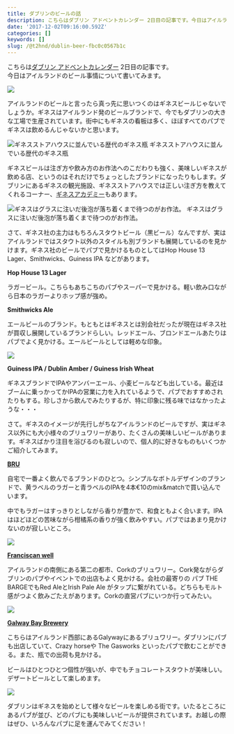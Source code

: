 ```yaml
---
title: ダブリンのビールの話
description: こちらはダブリン アドベントカレンダー 2日目の記事です。今日はアイルランドのビール事情について書いてみます。
date: '2017-12-02T09:16:00.592Z'
categories: []
keywords: []
slug: /@t2hnd/dublin-beer-fbc0c0567b1c
---
```


こちらは[ダブリン アドベントカレンダー](https://adventar.org/calendars/2589) 2日目の記事です。  
今日はアイルランドのビール事情について書いてみます。

![](https://cdn-images-1.medium.com/max/800/1*nhTfLI-Uor1AGHVLUCIv5w@2x.jpeg)

アイルランドのビールと言ったら真っ先に思いつくのはギネスビールじゃないでしょうか。ギネスはアイルランド発のビールブランドで、今でもダブリンの大きな工場で生産されています。街中にもギネスの看板は多く、ほぼすべてのパブでギネスは飲めるんじゃないかと思います。

![ギネスストアハウスに並んでいる歴代のギネス瓶](https://cdn-images-1.medium.com/max/800/1*ccsygmO8BhnVIkzxEIZ3uQ.jpeg)
ギネスストアハウスに並んでいる歴代のギネス瓶

ギネスビールは注ぎ方や飲み方のお作法へのこだわりも強く、美味しいギネスが飲める店、というのはそれだけでちょっとしたブランドになったりもします。ダブリンにあるギネスの観光施設、ギネスストアハウスでは正しい注ぎ方を教えてくれるコーナー、[ギネスアカデミー](https://www.guinness-storehouse.com/en/guinness-academy)もあります。

![ギネスはグラスに注いだ後泡が落ち着くまで待つのがお作法。](https://cdn-images-1.medium.com/max/800/1*bqgt1NXxcWcmB4N0Adpq9w.jpeg)
ギネスはグラスに注いだ後泡が落ち着くまで待つのがお作法。

さて、ギネス社の主力はもちろんスタウトビール（黒ビール）なんですが、実はアイルランドではスタウト以外のスタイルも別ブランドも展開しているのを見かけます。ギネス社のビールでパブで見かけるものとしてはHop House 13 Lager、Smithwicks、Guiness IPA などがあります。

**Hop House 13 Lager**

ラガービール。こちらもあちこちのパブやスーパーで見かける。軽い飲み口ながら日本のラガーよりホップ感が強め。

**Smithwicks Ale**

エールビールのブランド。もともとはギネスとは別会社だったが現在はギネス社が買収し展開しているブランドらしい。レッドエール、ブロンドエールあたりはパブでよく見かける。エールビールとしては軽めな印象。

![](https://cdn-images-1.medium.com/max/800/1*I16mLi7WvM_9jTdJTZbx0w.jpeg)

**Guiness IPA / Dublin Amber / Guiness Irish Wheat**

ギネスブランドでIPAやアンバーエール、小麦ビールなども出している。最近はブームに乗っかってかIPAの営業に力を入れているようで、パブでおすすめされたりもする。珍しさから飲んでみたりするが、特に印象に残る味ではなかったような・・・

さて。ギネスのイメージが先行しがちなアイルランドのビールですが、実はギネス以外にも大小様々のブリュワリーがあり、たくさんの美味しいビールがあります。ギネスばかり注目を浴びるのも寂しいので、個人的に好きなものもいくつかご紹介してみます。

[**BRU**](https://www.brubrewery.ie/)

自宅で一番よく飲んでるブランドのひとつ。シンプルなボトルデザインのブランドで、黄ラベルのラガーと青ラベルのIPAを4本€10のmix&matchで買い込んでいます。

中でもラガーはすっきりとしながら香りが豊かで、和食ともよく合います。IPAはほどほどの苦味ながら柑橘系の香りが強く飲みやすい。パブではあまり見かけないのが寂しいところ。

![](https://cdn-images-1.medium.com/max/800/1*_HxrBL0dGBZGwuUjtpI-kQ@2x.jpeg)

[**Franciscan well**](http://www.franciscanwellbrewery.com/en/our-beers/core-range)

アイルランドの南側にある第二の都市、Corkのブリュワリー。Cork発ながらダブリンのパブやイベントでの出店もよく見かける。会社の最寄りの パブ THE BARGEでもRed AleとIrish Pale Ale がタップに繋がれている。どちらもモルト感がつよく飲みごたえがあります。Corkの直営パブにいつか行ってみたい。

![](https://cdn-images-1.medium.com/max/800/1*RH183I0E-uqiMvlfKfK3lA.jpeg)

[**Galway Bay Brewery**](http://www.galwaybaybrewery.com/)

こちらはアイルランド西部にあるGalywayにあるブリュワリー。ダブリンにパブも出店していて、Crazy horseや The Gasworks といったパブで飲むことができる。また、瓶での出荷も見かける。

ビールはひとつひとつ個性が強いが、中でもチョコレートスタウトが美味しい。デザートビールとして楽しめます。

![](https://cdn-images-1.medium.com/max/800/1*GpWCLP2XWZLAGE_jJIfXUg.jpeg)

ダブリンはギネスを始めとして様々なビールを楽しめる街です。いたるところにあるパブが並び、どのパブにも美味しいビールが提供されています。お越しの際はぜひ、いろんなパブに足を運んでみてください！